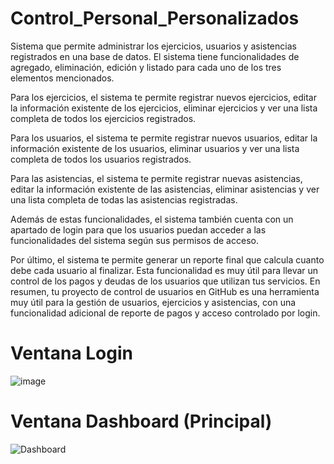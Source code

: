 # Control_Personal_Personalizados

Sistema que permite administrar los ejercicios, usuarios y asistencias registrados en una base de datos. El sistema tiene funcionalidades de agregado, eliminación, edición y listado para cada uno de los tres elementos mencionados.

Para los ejercicios, el sistema te permite registrar nuevos ejercicios, editar la información existente de los ejercicios, eliminar ejercicios y ver una lista completa de todos los ejercicios registrados.

Para los usuarios, el sistema te permite registrar nuevos usuarios, editar la información existente de los usuarios, eliminar usuarios y ver una lista completa de todos los usuarios registrados.

Para las asistencias, el sistema te permite registrar nuevas asistencias, editar la información existente de las asistencias, eliminar asistencias y ver una lista completa de todas las asistencias registradas.

Además de estas funcionalidades, el sistema también cuenta con un apartado de login para que los usuarios puedan acceder a las funcionalidades del sistema según sus permisos de acceso.

Por último, el sistema te permite generar un reporte final que calcula cuanto debe cada usuario al finalizar. Esta funcionalidad es muy útil para llevar un control de los pagos y deudas de los usuarios que utilizan tus servicios. En resumen, tu proyecto de control de usuarios en GitHub es una herramienta muy útil para la gestión de usuarios, ejercicios y asistencias, con una funcionalidad adicional de reporte de pagos y acceso controlado por login.

# Ventana Login

![image](https://user-images.githubusercontent.com/103725662/219141064-5a5dce2d-bf65-458e-be95-ef0fb6f779aa.png)

# Ventana Dashboard (Principal)

![Dashboard](https://user-images.githubusercontent.com/103725662/219141404-31f1eacc-1dbd-421c-916c-20c9a82a77e5.jpg)
